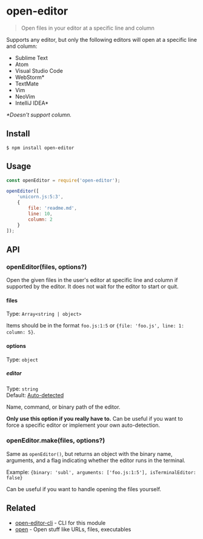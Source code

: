 # open-editor

> Open files in your editor at a specific line and column

Supports any editor, but only the following editors will open at a specific line and column:

- Sublime Text
- Atom
- Visual Studio Code
- WebStorm*
- TextMate
- Vim
- NeoVim
- IntelliJ IDEA*

*\*Doesn't support column.*

## Install

```
$ npm install open-editor
```

## Usage

```js
const openEditor = require('open-editor');

openEditor([
	'unicorn.js:5:3',
	{
		file: 'readme.md',
		line: 10,
		column: 2
	}
]);
```

## API

### openEditor(files, options?)

Open the given files in the user's editor at specific line and column if supported by the editor. It does not wait for the editor to start or quit.

#### files

Type: `Array<string | object>`

Items should be in the format `foo.js:1:5` or `{file: 'foo.js', line: 1: column: 5}`.

#### options

Type: `object`

##### editor

Type: `string`\
Default: [Auto-detected](https://github.com/sindresorhus/env-editor)

Name, command, or binary path of the editor.

**Only use this option if you really have to.** Can be useful if you want to force a specific editor or implement your own auto-detection.

### openEditor.make(files, options?)

Same as `openEditor()`, but returns an object with the binary name, arguments, and a flag indicating whether the editor runs in the terminal.

Example: `{binary: 'subl', arguments: ['foo.js:1:5'], isTerminalEditor: false}`

Can be useful if you want to handle opening the files yourself.

## Related

- [open-editor-cli](https://github.com/sindresorhus/open-editor-cli) - CLI for this module
- [open](https://github.com/sindresorhus/open) - Open stuff like URLs, files, executables
